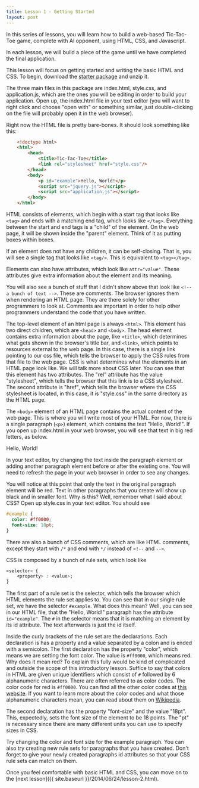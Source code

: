 ```yaml
---
title: Lesson 1 - Getting Started
layout: post
---
```


In this series of lessons, you will learn how to build a web-based Tic-Tac-Toe
game, complete with AI opponent, using HTML, CSS, and Javascript.

In each lesson, we will build a piece of the game until we have completed
the final application.

This lesson will focus on getting started and writing the basic HTML and CSS.
To begin, download the [starter package](https://github.com/zhemao/tictactoe/archive/tictactoe-starter.zip) and unzip it.

The three main files in this package are index.html, style.css, and application.js,
which are the ones you will be editing in order to build your application.
Open up, the index.html file in your text editor (you will want to right click
and choose "open with" or something similar, just double-clicking on the file
will probably open it in the web browser).

Right now the HTML file is pretty bare-bones. It should look something like this:

```html
    <!doctype html>
    <html>
        <head>
            <title>Tic-Tac-Toe</title>
            <link rel="stylesheet" href="style.css"/>
        </head>
        <body>
            <p id="example">Hello, World!</p>
            <script src="jquery.js"></script>
            <script src="application.js"></script>
        </body>
    </html>
```

HTML consists of elements, which begin with a start tag that looks like
`<tag>` and ends with a matching end tag, which looks like `</tag>`.
Everything between the start and end tags is a "child" of the element.
On the web page, it will be shown inside the "parent" element. Think of it
as putting boxes within boxes.

If an element does not have any children, it can be self-closing. That is,
you will see a single tag that looks like `<tag/>`. This is equivalent to
`<tag></tag>`.

Elements can also have attributes, which look like `attr="value"`.
These attributes give extra information about the element and its meaning.

You will also see a bunch of stuff that I didn't show above that look like
`<!-- a bunch of text -->`. These are comments. The browser ignores them
when rendering an HTML page. They are there solely for other programmers
to look at. Comments are important in order to help other programmers understand
the code that you have written.

The top-level element of an html page is always `<html>`. This element has
two direct children, which are `<head>` and `<body>`. The head element
contains extra information about the page, like `<title>`, which determines
what gets shown in the browser's title bar, and `<link>`, which points to
resources external to the web page. In this case, there is a single link
pointing to our css file, which tells the browser to apply the CSS rules
from that file to the web page. CSS is what determines what the elements
in an HTML page look like. We will talk more about CSS later.
You can see that this element has two attributes. The "rel" attribute has
the value "stylesheet", which tells the browser that this link is to a
CSS stylesheet. The second attribute is "href", which tells the browser
where the CSS stylesheet is located, in this case, it is "style.css" in the
same directory as the HTML page.

The `<body>` element of an HTML page contains the actual content of the
web page. This is where you will write most of your HTML. For now, there is a
single paragraph (`<p>`) element, which contains the text "Hello, World!".
If you open up index.html in your web browser, you will see that text in big
red letters, as below.

<p id="example">
Hello, World!
</p>

In your text editor, try changing the text inside the paragraph element or
adding another paragraph element before or after the existing one.
You will need to refresh the page in your web browser in order to see any
changes.

You will notice at this point that only the text in the original paragraph
element will be red. Text in other paragraphs that you create will show up
black and in smaller font. Why is this? Well, remember what I said about CSS?
Open up style.css in your text editor. You should see 

```css
#example {
  color: #ff0000;
  font-size: 18pt;
}
```

There are also a bunch of CSS comments, which are like HTML comments, except
they start with `/*` and end with `*/` instead of `<!--` and `-->`.

CSS is composed by a bunch of rule sets, which look like

```css
<selector> {
    <property> : <value>;
}
```

The first part of a rule set is the selector, which tells the browser which
HTML elements the rule set applies to. You can see that in our single rule
set, we have the selector `#example`. What does this mean? Well, you can see
in our HTML file, that the "Hello, World!" paragraph has the attribute
`id="example"`. The `#` in the selector means that it is matching an element
by its id attribute. The text afterwards is just the id itself.

Inside the curly brackets of the rule set are the declarations. Each declaration
is has a property and a value separated by a colon and is ended with a semicolon.
The first declaration has the property "color", which means we are setting the
font color. The value is `#ff0000`, which means red. Why does it mean red?
To explain this fully would be kind of complicated and outside the scope of
this introductory lesson. Suffice to say that colors in HTML are given
unique identifiers which consist of `#` followed by 6 alphanumeric characters.
There are often referred to as color codes. The color code for red is `#ff0000`.
You can find all the other color codes at [this website](http://html-color-codes.info/).
If you want to learn more about the color codes and what those alphanumeric
characters mean, you can read about them on [Wikipedia](https://en.wikipedia.org/wiki/Html_color_codes).

The second declaration has the property "font-size" and the value "18pt".
This, expectedly, sets the font size of the element to be 18 points. The "pt"
is necessary since there are many different units you can use to specify
sizes in CSS.

Try changing the color and font size for the example paragraph. You can also
try creating new rule sets for paragraphs that you have created. Don't forget
to give your newly created paragraphs id attributes so that your CSS rule sets
can match on them.

Once you feel comfortable with basic HTML and CSS, you can move on to the
[next lesson]({{ site.baseurl }}/2014/06/24/lesson-2.html).
